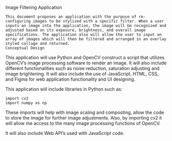 Image Filtering Application

    This document proposes an application with the purpose of re-configuring images to be stylized with a specific filter. When a user inputs an image into the application, the image will be recognized and adjusted based on its exposure, brightness, and overall image specifications. The application also will allow the user to input an array of images which will then be filtered and arranged in an overlay styled collage and returned.
    Conceptual Design

This application will use Python and OpenCV construct a script that utilizes OpenCV’s image processing software to render an image. It will also include different functionalities such as noise reduction, saturation adjusting and image brightening. It will also include the use of JavaScript, HTML, CSS, and Figma for web application functionality and UI designing.

This application will include libraries in Python such as:

    import cv2
    import numpy as np

These imports will help with image scaling and composting, allow the code to store the image for further image adjustments. Also, by importing cv2 it will allow me access to the many image processing functions of OpenCV.

It will also include Web API’s used with JavaScript code.
